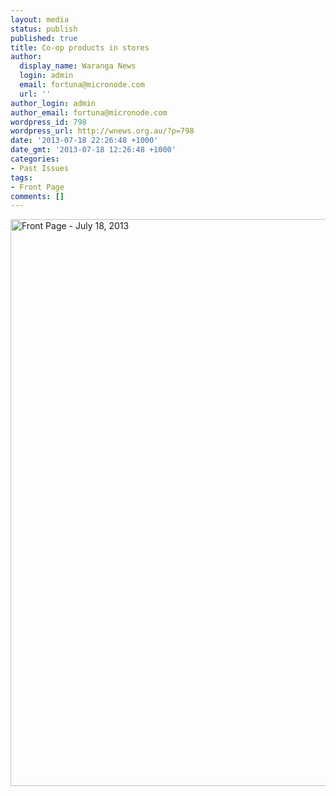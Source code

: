 ```yaml
---
layout: media
status: publish
published: true
title: Co-op products in stores
author:
  display_name: Waranga News
  login: admin
  email: fortuna@micronode.com
  url: ''
author_login: admin
author_email: fortuna@micronode.com
wordpress_id: 798
wordpress_url: http://wnews.org.au/?p=798
date: '2013-07-18 22:26:48 +1000'
date_gmt: '2013-07-18 12:26:48 +1000'
categories:
- Past Issues
tags:
- Front Page
comments: []
---
```


<a href="{{ site.url }}/images/2013/08/frontpage-20130718.pdf"><img class="alignnone size-full wp-image-796" alt="Front Page - July 18, 2013" src="{{ site.url }}/images/2013/08/frontpage-20130718.png" width="624" height="907" /></a>
